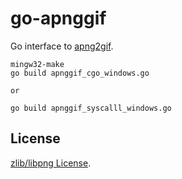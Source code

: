 # go-apnggif

Go interface to [apng2gif](https://sourceforge.net/projects/apng2gif/).

```
mingw32-make
go build apnggif_cgo_windows.go

or

go build apnggif_syscalll_windows.go
```

## License

[zlib/libpng License](https://opensource.org/licenses/Zlib).